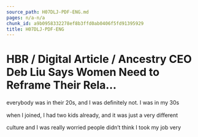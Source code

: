 ```yaml
---
source_path: H07DLJ-PDF-ENG.md
pages: n/a-n/a
chunk_id: a9b0958332278ef8b3ffd0ab0406f5fd91395929
title: H07DLJ-PDF-ENG
---
```

# HBR / Digital Article / Ancestry CEO Deb Liu Says Women Need to Reframe Their Rela…

everybody was in their 20s, and I was deﬁnitely not. I was in my 30s

when I joined, I had two kids already, and it was just a very diﬀerent

culture and I was really worried people didn’t think I took my job very
